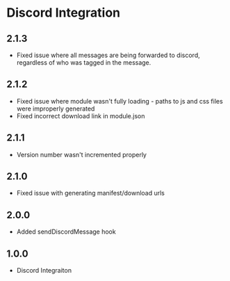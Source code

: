 # Discord Integration

##  2.1.3
- Fixed issue where all messages are being forwarded to discord, regardless of who was tagged in the message.
##  2.1.2
- Fixed issue where module wasn't fully loading - paths to js and css files were improperly generated
- Fixed incorrect download link in module.json
##  2.1.1
- Version number wasn't incremented properly
##  2.1.0
- Fixed issue with generating manifest/download urls
##  2.0.0
- Added sendDiscordMessage hook
##  1.0.0
- Discord Integraiton